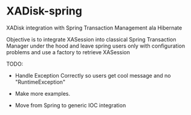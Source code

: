 XADisk-spring
=============

XADisk integration with Spring Transaction Management ala Hibernate

Objective is to integrate XASession into classical Spring Transaction Manager under the hood and leave spring users only with configuration problems and use a factory to retrieve XASession


TODO:

* Handle Exception Correctly so users get cool message and no "RuntimeException"
 
* Make more examples.

* Move from Spring to generic IOC integration